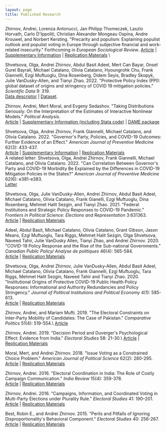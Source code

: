 ```yaml
---
layout: page
title: Published Research
---
```

Zhirnov, Andrei, Lorenza Antonucci, Jan Philipp Thomeczek, Laszlo Horvath, Carlo D'Ippoliti, Christian Alexander Mongeau Ospina, Andre Krouwel, and Norbert Kersting. "Precarity and populism: Explaining populist outlook and populist voting in Europe through subjective financial and work-related insecurity." Forthcoming in *European Sociological Review*. 
[Article](https://doi.org/10.1093/esr/jcad052) | [Supplementary Information](https://github.com/andreizhirnov/precarity-populism//blob/main/precarity-populism-supplementary-information.pdf) | [Replication Materials](https://github.com/andreizhirnov/precarity-populism/) \

Shvetsova, Olga, Andrei Zhirnov, Abdul Basit Adeel, Mert Can Bayar, Onsel Gurel Bayrali, Michael Catalano, Olivia Catalano, Hyoungrohk Chu, Frank Giannelli, Ezgi Muftuoglu, Dina Rosenberg, Didem Seyis, Bradley Skopyk, Julie VanDusky-Allen, and Tianyi Zhao. 2022. "Protective Policy Index (PPI): global dataset of origins and stringency of COVID 19 mitigation policies." *Scientific Data* 9: 319. \
[Data descriptor](https://dx.doi.org/10.1038/s41597-022-01437-9) | [Dataset](https://github.com/COVID-policy-response-lab/PPI-data).

Zhirnov, Andrei, Mert Moral, and Evgeny Sedashov. "Taking Distributions Seriously: On the Interpretation of the Estimates of Interactive Nonlinear Models." *Political Analysis*.\
[Article](https://www.doi.org/10.1017/pan.2022.9) | [Supplementary Information (including Stata code)](https://github.com/andreizhirnov/data-conscious-marginal-effects) | [DAME package](https://github.com/andreizhirnov/DAME)
	
Shvetsova, Olga, Andrei Zhirnov, Frank Giannelli, Michael Catalano, and Olivia Catalano. 2022. "Governor's Party, Policies, and COVID-19 Outcomes: Further Evidence of an Effect." *American Journal of Preventive Medicine* 62(3): 433-437.\
[Article](https://doi.org/10.1016/j.amepre.2021.09.003) | [Supplementary Information](https://github.com/andreizhirnov/governors-PPI-cases/blob/main/Governors-PPI-cases-supplementary-information.pdf) | [Replication Materials](https://github.com/andreizhirnov/governors-PPI-cases/) \
A related letter: Shvetsova, Olga, Andrei Zhirnov, Frank Giannelli, Michael Catalano, and Olivia Catalano. 2022. "Can Correlation Between Governor's Party and COVID-19 Morbidity Be Explained by the Differences in COVID-19 Mitigation Policies in the States?" *American Journal of Preventive Medicine* 62(6): e381-e383.\
[Letter](https://doi.org/10.1016/j.amepre.2022.01.003)

Shvetsova, Olga, Julie VanDusky-Allen, Andrei Zhirnov, Abdul Basit Adeel, Michael Catalano, Olivia Catalano, Frank Gianelli, Ezgi Muftuoglu, Dina Rosenberg, Mehmet Halit Sezgin, and Tianyi Zhao. 2021. "Federal Institutions and Strategic Policy Responses to COVID-19 Pandemic." *Frontiers in Political Science: Elections and Representation* 3:631363.\
[Article](https://doi.org/10.3389/fpos.2021.631363) | [Replication Materials](/files/Shvetsova-et-al-2021.zip)

Adeel, Abdul Basit, Michael Catalano, Olivia Catalano, Grant Gibson, Jason Means, Ezgi Muftuoglu, Tara Riggs, Mehmet Halit Sezgin, Olga Shvetsova, Naveed Tahir, Julie VanDusky Allen, Tianyi Zhao, and Andrei Zhirnov. 2020. "COVID-19 Policy Response and the Rise of the Sub-national Governments." *Canadian Public Policy/ Analyse de politiques* 46(4): 565-584.\
[Article](https://doi.org/10.3138/cpp.2020-101) | [Replication Materials](/files/Adeel-et-al-2020.zip)

Shvetsova, Olga, Andrei Zhirnov, Julie VanDusky-Allen, Abdul Basit Adeel, Michael Catalano, Olivia Catalano, Frank Giannelli, Ezgi Muftuoglu, Tara Riggs, Mehmet Halit Sezgin, Naveed Tahir and Tianyi Zhao. 2020. "Institutional Origins of Protective COVID-19 Public Health Policy Responses: Informational and Authority Redundancies and Policy Stringency." *Journal of Political Institutions and Political Economy* 4(1): 585-613.\
[Article](https://dx.doi.org/10.1561/113.00000023) | [Replication Materials](/files/Shvetsova-et-al-2020.zip)
 
Zhirnov, Andrei, and Mariam Mufti. 2019. "The Electoral Constraints on Inter-Party Mobility of Candidates: The Case of Pakistan." *Comparative Politics* 51(4): 519-554.\ 
[Article](https://doi.org/10.5129/001041519X15647434970045)

Zhirnov, Andrei. 2019. "Decision Period and Duverger's Psychological Effect: Evidence from India." *Electoral Studies* 58: 21-30.\ 
[Article](https://doi.org/10.1016/j.electstud.2019.01.004) | [Replication Materials](https://doi.org/10.7910/DVN/86NAB3)

Moral, Mert, and Andrei Zhirnov. 2018. "Issue Voting as a Constrained Choice Problem." *American Journal of Political Science* 62(2): 280-295.\
[Article](https://dx.doi.org/10.1111/ajps.12342) | [Replication Materials](https://doi.org/10.7910/DVN/QO6EMT)

Zhirnov, Andrei. 2016. "Electoral Coordination in India: The Role of Costly Campaign Communication." *India Review* 15(4): 359-378.\
[Article](https://dx.doi.org/10.1080/14736489.2016.1235937) | [Replication Materials](/files/Zhirnov-2016-India.zip)

Zhirnov, Andrei. 2016. "Campaigns, Information, and Coordinated Voting in Multi-Party Elections under Plurality Rule." *Electoral Studies* 41: 190–201.\
[Article](https://dx.doi.org/10.1016/j.electstud.2016.01.002) | [Replication Materials](/files/Zhirnov-2016.zip)

Best, Robin E., and Andrei Zhirnov. 2015. "Perils and Pitfalls of Ignoring Disproportionality's Behavioral Component." *Electoral Studies* 40: 256-267.\
[Article](https://dx.doi.org/10.1016/j.electstud.2015.09.010) | [Replication Materials](/files/Best-Zhirnov-2015.zip)